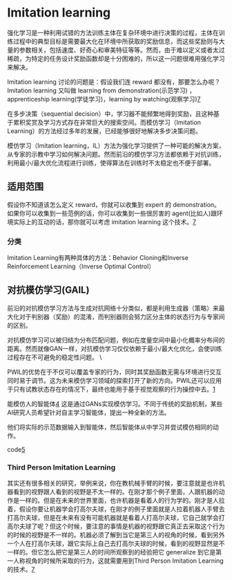 

<!--
 * @version:
 * @Author:  StevenJokess https://github.com/StevenJokess
 * @Date: 2020-10-19 20:01:28
 * @LastEditors:  StevenJokess https://github.com/StevenJokess
 * @LastEditTime: 2020-11-27 19:51:15
 * @Description:
 * @TODO::
 * @Reference:
-->

# Imitation learning

强化学习是一种利用试错的方法训练主体在复杂环境中进行决策的过程，主体在训练过程中的典型目标是需要最大化在环境中所获取的奖励信息，而这些奖励则与大量的参数相关，包括速度、好奇心和审美特征等等。然而，由于难以定义或者太过稀疏，为特定的任务设计奖励函数却是十分困难的，所以这一问题很难用强化学习来解决。

Imitation learning 讨论的问题是：假设我们连 reward 都没有，那要怎么办呢？Imitation learning 又叫做 learning from demonstration(示范学习) ，apprenticeship learning(学徒学习)，learning by watching(观察学习)[7]

在多步决策（sequential decision）中，学习器不能频繁地得到奖励，且这种基于累积奖赏及学习方式存在非常巨大的搜索空间。而模仿学习（Imitation Learning）的方法经过多年的发展，已经能够很好地解决多步决策问题。

模仿学习（Imitation learning，IL）方法为强化学习提供了一种可能的解决方案，从专家的示教中学习如何解决问题。然而前沿的模仿学习方法都依赖于对抗训练，利用最小/最大优化流程进行训练，使得算法在训练时不太稳定也不便于部署。

## 适用范围

假设你不知道该怎么定义 reward，你就可以收集到 expert 的 demonstration。如果你可以收集到一些范例的话，你可以收集到一些很厉害的 agent(比如人)跟环境实际上的互动的话，那你就可以考虑 imitation learning 这个技术。[7]


### 分类

Imitation Learning有两种具体的方法：Behavior Cloning和Inverse Reinforcement Learning（Inverse Optimal Control）

## 对抗模仿学习(GAIL)

前沿的对抗模仿学习方法与生成对抗网络十分类似，都是利用生成器（策略）来最大化对于判别器（奖励）的混淆，而判别器则会努力区分主体的状态行为与专家间的区别。

对抗模仿学习可以被归结为分布匹配问题，例如在度量空间中最小化概率分布间的距离。然而就像GAN一样，对抗模仿学习仅仅依赖于最小/最大化优化，会使训练过程存在不可避免的稳定性问题。
\

PWIL的优势在于不仅可以覆盖专家的行为，同时其奖励函数无需与环境进行交互同时易于调节。这为未来模仿学习领域的探索打开了新的方向。PWIL还可以应用于只有试教状态存在的情况下，最终也能用于基于视觉观察的行为操控中去。[1][2]

能模仿人的智能体[4]
这是通过GANs实现模仿学习。不同于传统的奖励机制，某些AI研究人员希望针对自主学习智能体，提出一种全新的方法。

他们将实际的示范数据输入到智能体，然后智能体从中学习并尝试模仿相同的动作。

code[5]

### Third Person lmitation Learning


其实还有很多相关的研究，举例来说，你在教机械手臂的时候，要注意就是也许机器看到的视野跟人看到的视野是不太一样的。在刚才那个例子里面，人跟机器的动作是一样的。但是在未来的世界里面，也许机器是看着人的行为学的。刚才是人拉着，假设你要让机器学会打高尔夫球，在刚才的例子里面就是人拉着机器人手臂去打高尔夫球，但是在未来有没有可能机器就是看着人打高尔夫球，它自己就学会打高尔夫球了呢？但这个时候，要注意的事情是机器的视野跟它真正去采取这个行为的时候的视野是不一样的。机器必须了解到当它是第三人的视角的时候，看到另外一个人在打高尔夫球，跟它实际上自己去打高尔夫球的时候，看到的视野显然是不一样的。但它怎么把它是第三人的时间所观察到的经验把它 generalize 到它是第一人称视角的时候所采取的行为，这就需要用到Third Person Imitation Learning的技术。[7]

[1]: https://www.zhihu.com/question/376954557/answer/1500668073
[2]: https://ai.googleblog.com/2020/09/imitation-learning-in-low-data-regime.html
[3]: https://github.com/RITCHIEHuang/Awesome-Imitation-Learning
[4]: https://zhuanlan.zhihu.com/p/28504510
[5]: https://github.com/openai/imitation
[6]: https://blog.csdn.net/weixin_42770354/article/details/109853524
[7]: https://datawhalechina.github.io/leedeeprl-notes/#/chapter11/chapter11

